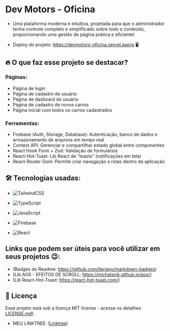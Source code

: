 # Dev Motors - Oficina

* Uma plataforma moderna e intuitiva, projetada para que o administrador tenha controle completo e simplificado sobre todo o conteúdo, proporcionando uma gestão de página prática e eficiente!

* Deploy do projeto: https://devmotors-oficina.vercel.app/p 🖥️

## 🔥 O que faz esse projeto se destacar?

### Páginas:
* Página de login 
* Página de cadastro de usuário
* Página de dasboard do usuário 
* Página de cadastro de novos carros
* Página inicial com todos os carros cadastrados

### Ferramentas:
* Firebase (Auth, Storage, Database): Autenticação, banco de dados e armazenamento de arquivos em tempo real
* Context API: Gerenciar e compartilhar estado global entre componentes
* React Hook Form + Zod: Validação de formulários
* React-Hot-Toast: Lib React de "toasts" (notificações em tela)
* React-Router-Dom: Permite criar navegação e rotas dentro da aplicação

## 🛠️ Tecnologias usadas:

* ![TailwindCSS](https://img.shields.io/badge/tailwindcss-%2338B2AC.svg?style=for-the-badge&logo=tailwind-css&logoColor=white)
* ![TypeScript](https://img.shields.io/badge/typescript-%23007ACC.svg?style=for-the-badge&logo=typescript&logoColor=white)
* ![JavaScript](https://img.shields.io/badge/javascript-%23323330.svg?style=for-the-badge&logo=javascript&logoColor=%23F7DF1E)

* ![Firebase](https://img.shields.io/badge/firebase-a08021?style=for-the-badge&logo=firebase&logoColor=ffcd34)
* ![React](https://img.shields.io/badge/react-%2320232a.svg?style=for-the-badge&logo=react&logoColor=%2361DAFB)

## Links que podem ser úteis para você utilizar em seus projetos 😉:
* (Badges do Readme: https://github.com/Ileriayo/markdown-badges)
* (Lib AOS - EFEITOS DE SCROLL: https://michalsnik.github.io/aos/)
* (Lib React-Hot-Toast: https://react-hot-toast.com/)

## 📄 Licença

Esse projeto está sob a licença MIT license - acesse os detalhes [LICENSE.md](https://github.com/gabrielmlemes/webcars/commit/3120e4de64cb6a3bfa9984177ede7b1d7e77730c)).

* MEU LINKTREE: ([Linktree](https://link-tree-gabriel-lemes.vercel.app/))
